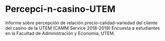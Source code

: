 # Percepci-n-casino-UTEM
Informe sobre percepción de relación precio-calidad-variedad del cliente del casino de la UTEM (CAMM Service 2018-2019)
Encuesta a estudiantes en la Facultad de Administración y Economía, UTEM.

